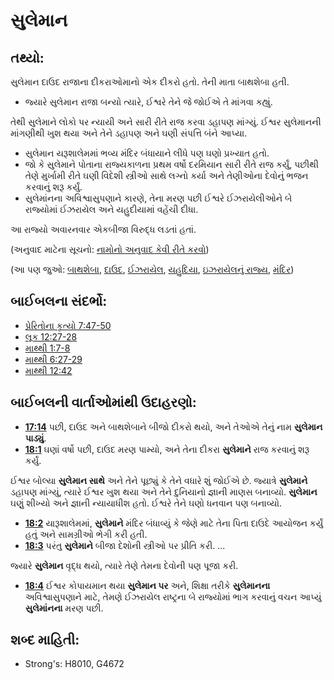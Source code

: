 # સુલેમાન 

## તથ્યો: 

સુલેમાન દાઉદ રાજાના દીકરાઓમાનો એક દીકરો હતો.
તેની માતા બાથશેબા હતી.

* જ્યારે સુલેમાન રાજા બન્યો ત્યારે, ઈશ્વરે તેને જે જોઈએ તે માંગવા કહ્યું.

તેથી સુલેમાને લોકો પર ન્યાયી અને સારી રીતે રાજ કરવા ડહાપણ માંગ્યું.
ઈશ્વર સુલેમાનની માંગણીથી ખુશ થયા અને તેને ડહાપણ અને ઘણી સંપત્તિ બંને આપ્યા.

* સુલેમાન યરૂશાલેમમાં ભવ્ય મંદિર બંધાયાને લીધે પણ ઘણો પ્રખ્યાત હતો.
* જો કે સુલેમાને પોતાના રાજ્યકાળના પ્રથમ વર્ષો દરમિયાન સારી રીતે રાજ કર્યું, પછીથી તેણે મુર્ખામી રીતે ઘણી વિદેશી સ્ત્રીઓ સાથે લગ્નો કર્યા અને તેણીઓના દેવોનું ભજન કરવાનું શરૂ કર્યું.
* સુલેમાંનના અવિશ્વાસુપણાને કારણે, તેના મરણ પછી ઈશ્વરે ઈઝરાયેલીઓને બે રાજ્યોમાં ઈઝરાયેલ અને યહુદીયામાં વહેંચી દીધા.

આ રાજ્યો અવારનવાર એકબીજા વિરુદ્ધ લડતાં હતાં.

(અનુવાદ માટેના સૂચનો: [નામોનો અનુવાદ કેવી રીતે કરવો](rc://gu/ta/man/translate/translate-names))

(આ પણ જુઓ: [બાથશેબા](../names/bathsheba.md), [દાઉદ](../names/david.md), [ઈઝરાયેલ](../kt/israel.md), [યહુદિયા](../names/kingdomofjudah.md), [ઇઝરાયેલનું રાજ્ય](../names/kingdomofisrael.md), [મંદિર](../kt/temple.md))

## બાઈબલના સંદર્ભો: 

* [પ્રેરિતોના કૃત્યો 7:47-50](rc://gu/tn/help/act/07/47)
* [લૂક 12:27-28](rc://gu/tn/help/luk/12/27)
* [માથ્થી 1:7-8](rc://gu/tn/help/mat/01/07)
* [માથ્થી 6:27-29](rc://gu/tn/help/mat/06/27)
* [માથ્થી 12:42](rc://gu/tn/help/mat/12/42)

## બાઈબલની વાર્તાઓમાંથી ઉદાહરણો: 

* __[17:14](rc://gu/tn/help/obs/17/14)__ પછી, દાઉદ અને બાથશેબાને બીજો દીકરો થયો, અને તેઓએ તેનું નામ __સુલેમાન પાડ્યું__.
* __[18:1](rc://gu/tn/help/obs/18/01)__ ઘણાં વર્ષો પછી, દાઉદ મરણ પામ્યો, અને તેના દીકરા __સુલેમાને__ રાજ કરવાનું શરૂ કર્યું.

ઈશ્વર બોલ્યા __સુલેમાન સાથે__ અને તેને પૂછ્યું કે તેને વધારે શું જોઈએ છે.
જ્યાત્રે __સુલેમાને__ ડહાપણ માંગ્યું, ત્યારે ઈશ્વર ખુશ થયા અને તેને દુનિયાનો જ્ઞાની માણસ બનાવ્યો. __સુલેમાન__ ઘણું શીખ્યો અને જ્ઞાની ન્યાયાધીશ હતો.
ઈશ્વરે તેને ઘણો ધનવાન પણ બનાવ્યો.

* __[18:2](rc://gu/tn/help/obs/18/02)__ યારૂશાલેમમાં, __સુલેમાને__ મંદિર બંધાવ્યું કે જેણે માટે તેના પિતા દાઉદે આયોજન કર્યું હતું અને સામગ્રીઓ ભેગી કરી હતી.
* __[18:3](rc://gu/tn/help/obs/18/03)__ પરંતુ __સુલેમાને__ બીજા દેશોની સ્ત્રીઓ પર પ્રીતિ કરી. ...

જ્યારે __સુલેમાન__ વૃદ્ધ થયો, ત્યારે તેણે તેમના દેવોની પણ પૂજા કરી.

* __[18:4](rc://gu/tn/help/obs/18/04)__ ઈશ્વર કોપાયમાન થયા __સુલેમાન પર__ અને, શિક્ષા તરીકે __સુલેમાનના__ અવિશ્વાસુપણાને માટે, તેમણે ઈઝરાયેલ રાષ્ટ્રના બે રાજ્યોમાં ભાગ કરવાનું વચન આપ્યું  __સુલેમાંનના__ મરણ પછી.

## શબ્દ માહિતી: 

* Strong's: H8010, G4672
